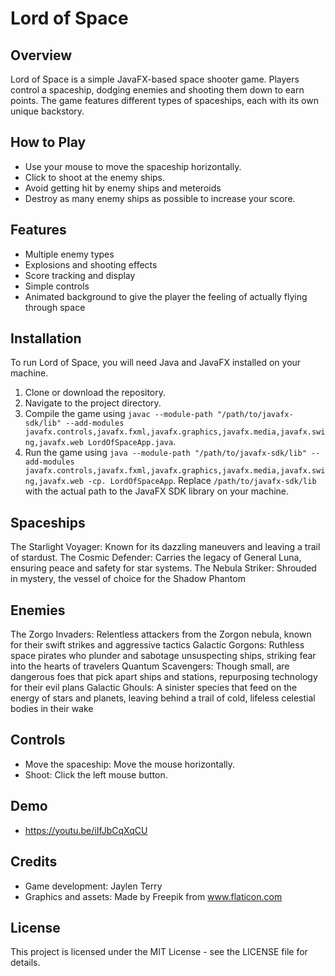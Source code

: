# Lord of Space

## Overview
Lord of Space is a simple JavaFX-based space shooter game. Players control a spaceship, dodging enemies and shooting them down to earn points. The game features different types of spaceships, each with its own unique backstory.
## How to Play
- Use your mouse to move the spaceship horizontally.
- Click to shoot at the enemy ships.
- Avoid getting hit by enemy ships and meteroids
- Destroy as many enemy ships as possible to increase your score.

## Features
- Multiple enemy types 
- Explosions and shooting effects
- Score tracking and display
- Simple controls
- Animated background to give the player the feeling of actually flying through space

## Installation
To run Lord of Space, you will need Java and JavaFX installed on your machine.

1. Clone or download the repository.
2. Navigate to the project directory.
3. Compile the game using `javac --module-path "/path/to/javafx-sdk/lib" --add-modules javafx.controls,javafx.fxml,javafx.graphics,javafx.media,javafx.swing,javafx.web LordOfSpaceApp.java`.
4. Run the game using  `java --module-path "/path/to/javafx-sdk/lib" --add-modules javafx.controls,javafx.fxml,javafx.graphics,javafx.media,javafx.swing,javafx.web -cp. LordOfSpaceApp`.
Replace `/path/to/javafx-sdk/lib` with the actual path to the JavaFX SDK library on your machine.

## Spaceships
The Starlight Voyager: Known for its dazzling maneuvers and leaving a trail of stardust.
The Cosmic Defender: Carries the legacy of General Luna, ensuring peace and safety for star systems.
The Nebula Striker: Shrouded in mystery, the vessel of choice for the Shadow Phantom

## Enemies
The Zorgo Invaders: Relentless attackers from the Zorgon nebula, known for their swift strikes and aggressive tactics 
Galactic Gorgons: Ruthless space pirates who plunder and sabotage unsuspecting ships, striking fear into the hearts of travelers
Quantum Scavengers: Though small, are dangerous foes that pick apart ships and stations, repurposing technology for their evil plans
Galactic Ghouls: A sinister species that feed on the energy of stars and planets, leaving behind a trail of cold, lifeless celestial bodies in their wake

## Controls
- Move the spaceship: Move the mouse horizontally.
- Shoot: Click the left mouse button.

## Demo
- https://youtu.be/iIfJbCqXqCU

## Credits
- Game development: Jaylen Terry
- Graphics and assets: Made by Freepik from www.flaticon.com

## License
This project is licensed under the MIT License - see the LICENSE file for details.

